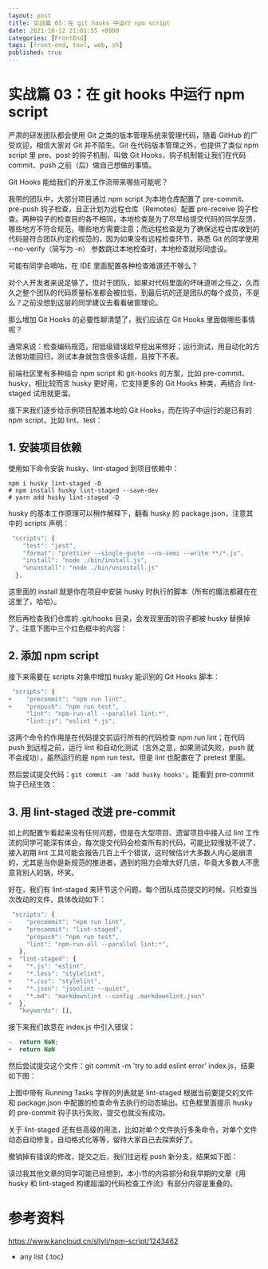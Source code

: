 ```yaml
---
layout: post
title: 实战篇 03：在 git hooks 中运行 npm script
date: 2021-10-12 21:01:55 +0800
categories: [FrontEnd]
tags: [front-end, tool, web, sh]
published: true
---
```


# 实战篇 03：在 git hooks 中运行 npm script

严肃的研发团队都会使用 Git 之类的版本管理系统来管理代码，随着 GitHub 的广受欢迎，相信大家对 Git 并不陌生。Git 在代码版本管理之外，也提供了类似 npm script 里 pre、post 的钩子机制，叫做 Git Hooks，钩子机制能让我们在代码 commit、push 之前（后）做自己想做的事情。

Git Hooks 能给我们的开发工作流带来哪些可能呢？

我带的团队中，大部分项目通过 npm script 为本地仓库配置了 pre-commit、pre-push 钩子检查，且正计划为远程仓库（Remotes）配置 pre-receive 钩子检查。两种钩子的检查目的各不相同，本地检查是为了尽早给提交代码的同学反馈，哪些地方不符合规范，哪些地方需要注意；而远程检查是为了确保远程仓库收到的代码是符合团队约定的规范的，因为如果没有远程检查环节，熟悉 Git 的同学使用 --no-verify（简写为 -n） 参数跳过本地检查时，本地检查就形同虚设。

可能有同学会嘀咕，在 IDE 里面配置各种检查难道还不够么？

对个人开发者来说足够了，但对于团队，如果对代码里面的坏味道听之任之，久而久之整个团队的代码质量标准都会被拉低，到最后坑的还是团队的每个成员，不是么？之前没想到这层的同学建议去看看破窗理论。

那么增加 Git Hooks 的必要性聊清楚了，我们应该在 Git Hooks 里面做哪些事情呢？

通常来说：检查编码规范，把低级错误趁早挖出来修好；运行测试，用自动化的方法做功能回归，测试本身就包含很多话题，且按下不表。

前端社区里有多种结合 npm script 和 git-hooks 的方案，比如 pre-commit、husky，相比较而言 husky 更好用，它支持更多的 Git Hooks 种类，再结合 lint-staged 试用就更溜。

接下来我们逐步给示例项目配置本地的 Git Hooks，而在钩子中运行的是已有的 npm script，比如 lint、test：

## 1. 安装项目依赖

使用如下命令安装 husky、lint-staged 到项目依赖中：

```
npm i husky lint-staged -D
# npm install husky lint-staged --save-dev
# yarn add husky lint-staged -D
```

husky 的基本工作原理可以稍作解释下，翻看 husky 的 package.json，注意其中的 scripts 声明：

```js
 "scripts": {
    "test": "jest",
    "format": "prettier --single-quote --no-semi --write **/*.js",
    "install": "node ./bin/install.js",
    "uninstall": "node ./bin/uninstall.js"
  },
```

这里面的 install 就是你在项目中安装 husky 时执行的脚本（所有的魔法都藏在在这里了，哈哈）。

然后再检查我们仓库的 .git/hooks 目录，会发现里面的钩子都被 husky 替换掉了，注意下图中三个红色框中的内容：

## 2. 添加 npm script

接下来需要在 scripts 对象中增加 husky 能识别的 Git Hooks 脚本：

```js
 "scripts": {
+    "precommit": "npm run lint",
+    "prepush": "npm run test",
     "lint": "npm-run-all --parallel lint:*",
     "lint:js": "eslint *.js",
```

这两个命令的作用是在代码提交前运行所有的代码检查 npm run lint；在代码 push 到远程之前，运行 lint 和自动化测试（言外之意，如果测试失败，push 就不会成功），虽然运行的是 npm run test，但是 lint 也配置在了 pretest 里面。

然后尝试提交代码：`git commit -am 'add husky hooks'`，能看到 pre-commit 钩子已经生效：

## 3. 用 lint-staged 改进 pre-commit

如上的配置乍看起来没有任何问题，但是在大型项目、遗留项目中接入过 lint 工作流的同学可能深有体会，每次提交代码会检查所有的代码，可能比较慢就不说了，接入初期 lint 工具可能会报告几百上千个错误，这时候估计大多数人内心是崩溃的，尤其是当你是新规范的推进者，遇到的阻力会增大好几倍，毕竟大多数人不愿意背别人的锅，坏笑。

好在，我们有 lint-staged 来环节这个问题，每个团队成员提交的时候，只检查当次改动的文件，具体改动如下：

```js
 "scripts": {
-    "precommit": "npm run lint",
+    "precommit": "lint-staged",
     "prepush": "npm run test",
     "lint": "npm-run-all --parallel lint:*",
   },
+  "lint-staged": {
+    "*.js": "eslint",
+    "*.less": "stylelint",
+    "*.css": "stylelint",
+    "*.json": "jsonlint --quiet",
+    "*.md": "markdownlint --config .markdownlint.json"
+  },
   "keywords": [],
```

接下来我们故意在 index.js 中引入错误：

```js
-  return NaN;
+  return NaN
```

然后尝试提交这个文件：git commit -m 'try to add eslint error' index.js，结果如下图：

上图中带有 Running Tasks 字样的列表就是 lint-staged 根据当前要提交的文件和 package.json 中配置的检查命令去执行的动态输出。红色框里面提示 husky 的 pre-commit 钩子执行失败，提交也就没有成功。

关于 lint-staged 还有些高级的用法，比如对单个文件执行多条命令，对单个文件动态自动修复，自动格式化等等，留待大家自己去探索好了。

撤销掉有错误的修改，提交之后，我们往远程 push 新分支，结果如下图：

读过我其他文章的同学可能已经想到，本小节的内容部分和我早期的文章《用 husky 和 lint-staged 构建超溜的代码检查工作流》有部分内容是重叠的。

# 参考资料

https://www.kancloud.cn/sllyli/npm-script/1243462

* any list
{:toc}
